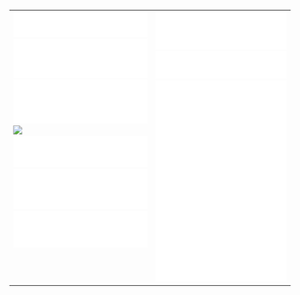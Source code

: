 <table cellspacing="0" cellpadding="0" style="border-collapse: collapse; border: none;"> 
  <tbody>
  <tr style="border: none;">
    <td width="400px" style="border: none; vertical-align: top;">
      <img src="https://github.com/pcomp96/pcomp96/blob/main/header.svg">
      <img src="https://github.com/pcomp96/pcomp96/blob/main/repositories.svg">
      <img src="https://github.com/pcomp96/pcomp96/blob/main/posts.svg">
      <img src="https://github.com/pcomp96/pcomp96/blob/main/languages.svg">
      <img src="https://github.com/pcomp96/pcomp96/blob/main/topics.svg">
      <img src="https://github.com/pcomp96/pcomp96/blob/main/followup.svg">
      <img src="https://github.com/pcomp96/pcomp96/blob/main/reactions.svg">
    </td>
    <td width="400px" style="border: none; vertical-align: top;">
      <img src="https://github.com/pcomp96/pcomp96/blob/main/activity-community.svg">
      <img src="https://github.com/pcomp96/pcomp96/blob/main/stackoverflow.svg">
      <img src="https://github.com/pcomp96/pcomp96/blob/main/achievements.svg">
    </td>
  </tr>
  </tbody>
</table>
